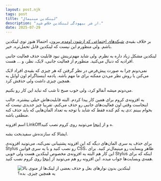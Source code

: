 ```yaml
---
layout: post.njk
tags: post
title: "لینکدین مینیمال"
description: "از شر بیهودگی لینکدین خلاص شید."
date: 2025-07-29
---
```


بر خلاف بقیه‌ی
[شبکه‌های اجتماعی که ازشون اومدم بیرون](/quit-reddit-twitter-instagram)،
احتمالا هنوز توی لینکدین باشم. ولی منظورم این نیست که لینکدین قابل تحمل‌تره. خیر.

لینکدین مشکل زیاد داره به نظرم. ولی شاید مهم‌ترینش نبود قابلیت حذف فعالیت جانبی افرادیه که دنبال می‌کنید. منظورم از فعالیت جانبی، لایک، نظر، و ... هست.

نمی‌دونم چرا به صورت پیش‌فرض در نظر گرفتن که هر چیزی که بقیه‌ی افراد لایک می‌کنن یا روش نظر می‌دن ممکنه برای ما مهم باشه. یادمه اینستاگرام اون اوایل یه همچین چیزی داشت ولی حذفش کرد.

می‌دونم میشه آنفالو کرد، ولی خوب صبح تا شب که نباید این کار رو بکنیم.

یه افزونه‌ی کروم برای همین کار پیدا کردم. البته قابلیت‌هاش خیلی بیشتره. جالب اینجاست وقتی اون فعالیت‌های جانبی رو حذف می‌کنم، تقریبا چیز جدیدی نیست که بخوام ببینم :دی یه کم کنده فقط که شاید با توجه به تعداد المان‌هایی که باید حذف کنه منطقی باشه.

اسم افزونه LinkOffه
و از
[اینجا](https://chromewebstore.google.com/detail/maanaljajdhhnllllmhmiiboodmoffon?utm_source=item-share-cb)
می‌تونید روی کروم نصب کنید.

ایشالا که سازنده‌ش سفیدبخت بشه.

برای حذف یه سری المان‌های دیگه که این افزونه پشتیبانی نمی‌کنه، می‌تونید افزونه‌ی Stylus رو نصب کنید و با یه سری قوانین CSS، ظاهر وبسایت رو مینیمال‌تر کنید. برای این کار هم البته یه افزونه‌ی مخصوص لینکدین هست ولی خوبی Stylus اینکه که برای همه‌ی وبسایت‌ها جواب میده. این افزونه رو هم می‌تونید از
[اینجا](https://chromewebstore.google.com/detail/stylus/clngdbkpkpeebahjckkjfobafhncgmne)
روی کروم نصب کنید.

<figure>
  <img src="{{ website.assetsPath }}/images/content/minimal-linkedin.png" alt="لینکدین بدون نوارهای بغل و حذف بعضی از لینک‌ها از منوی بالا">
  <figcaption>یه همچین چیزی. بده؟</figcaption>
</figure>